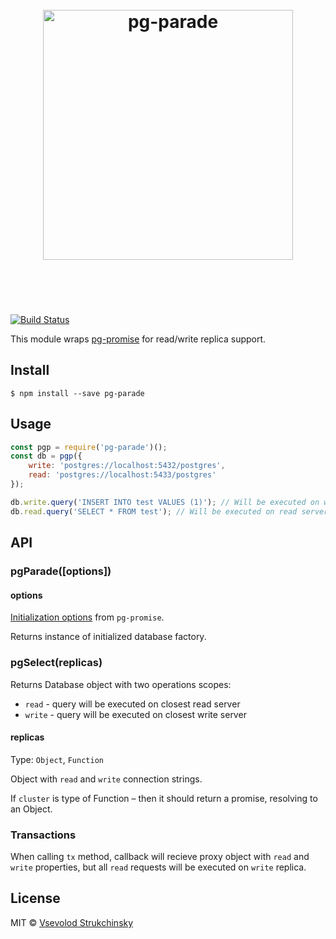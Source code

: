 <h1 align="center">
	<br>
	<img width="400" src="https://rawgit.com/floatdrop/pg-parade/master/media/logotype.png" alt="pg-parade">
	<br>
	<br>
	<br>
</h1>

[![Build Status](https://travis-ci.org/floatdrop/pg-parade.svg?branch=master)](https://travis-ci.org/floatdrop/pg-parade)

This module wraps [pg-promise](https://github.com/vitaly-t/pg-promise) for read/write replica support.

## Install

```
$ npm install --save pg-parade
```


## Usage

```js
const pgp = require('pg-parade')();
const db = pgp({
	write: 'postgres://localhost:5432/postgres',
	read: 'postgres://localhost:5433/postgres'
});

db.write.query('INSERT INTO test VALUES (1)'); // Will be executed on write server
db.read.query('SELECT * FROM test'); // Will be executed on read server
```


## API

### pgParade([options])

#### options

[Initialization options](https://github.com/vitaly-t/pg-promise#advanced) from `pg-promise`.

Returns instance of initialized database factory.

### pgSelect(replicas)

Returns Database object with two operations scopes:

- `read` - query will be executed on closest read server
- `write` - query will be executed on closest write server

#### replicas
Type: `Object`, `Function`

Object with `read` and `write` connection strings.

If `cluster` is type of Function – then it should return a promise, resolving to an Object.

### Transactions

When calling `tx` method, callback will recieve proxy object with `read` and `write` properties, but all `read` requests will be executed on `write` replica.

## License

MIT © [Vsevolod Strukchinsky](http://github.com/floatdrop)
